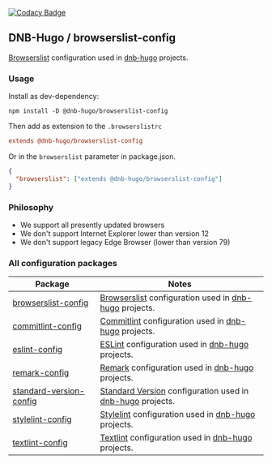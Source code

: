 [![Codacy Badge](https://app.codacy.com/project/badge/Grade/4ee6197f4f9846dbbbdb20331660ac1c)](https://app.codacy.com/gh/dnb-hugo/browserslist-config/dashboard)

## DNB-Hugo / browserslist-config

[Browserslist](https://github.com/browserslist/browserslist) configuration used in [dnb-hugo](https://github.com/dnb-hugo) projects.

### Usage

Install as dev-dependency:

```shell
npm install -D @dnb-hugo/browserslist-config
```

Then add as extension to the `.browserslistrc`

```ini
extends @dnb-hugo/browserslist-config
```

Or in the `browserslist` parameter in package.json.

```json
{
  "browserslist": ["extends @dnb-hugo/browserslist-config"]
}
```

### Philosophy

- We support all presently updated browsers
- We don't support Internet Explorer lower than version 12
- We don't support legacy Edge Browser (lower than version 79)

### All configuration packages

| Package | Notes |
|---|---|
| [browserslist-config](https://github.com/dnb-hugo/browserslist-config) | [Browserslist](https://github.com/browserslist/browserslist) configuration used in [dnb-hugo](https://github.com/dnb-hugo) projects. |
| [commitlint-config](https://github.com/dnb-hugo/commitlint-config) | [Commitlint](https://github.com/conventional-changelog/commitlint) configuration used in [dnb-hugo](https://github.com/dnb-hugo) projects. |
| [eslint-config](https://github.com/dnb-hugo/eslint-config) | [ESLint](https://github.com/eslint/eslint) configuration used in [dnb-hugo](https://github.com/dnb-hugo) projects. |
| [remark-config](https://github.com/dnb-hugo/remark-config) | [Remark](https://github.com/remarkjs/remark-lint) configuration used in [dnb-hugo](https://github.com/dnb-hugo) projects. |
| [standard-version-config](https://github.com/dnb-hugo/standard-version-config) | [Standard Version](https://github.com/conventional-changelog/standard-version) configuration used in [dnb-hugo](https://github.com/dnb-hugo) projects. |
| [stylelint-config](https://github.com/dnb-hugo/stylelint-config) | [Stylelint](https://github.com/stylelint/stylelint) configuration used in [dnb-hugo](https://github.com/dnb-hugo) projects. |
| [textlint-config](https://github.com/dnb-hugo/textlint-config) | [Textlint](https://github.com/textlint/textlint) configuration used in [dnb-hugo](https://github.com/dnb-hugo) projects. |
